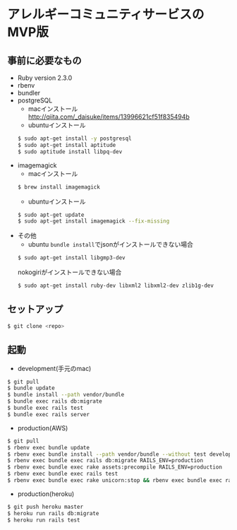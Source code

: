# アレルギーコミュニティサービスのMVP版

## 事前に必要なもの

* Ruby version
2.3.0
* rbenv
* bundler
* postgreSQL
  * macインストール http://qiita.com/_daisuke/items/13996621cf51f835494b
  * ubuntuインストール
  ``` bash
  $ sudo apt-get install -y postgresql
  $ sudo apt-get install aptitude
  $ sudo aptitude install libpq-dev
  ```
* imagemagick
  * macインストール
  ``` bash
  $ brew install imagemagick
  ```
  * ubuntuインストール
  ``` bash
  $ sudo apt-get update
  $ sudo apt-get install imagemagick --fix-missing
  ```
* その他
  * ubuntu
  `bundle install`でjsonがインストールできない場合
  ``` bash
  $ sudo apt-get install libgmp3-dev
  ```
  nokogiriがインストールできない場合
  ``` bash
  $ sudo apt-get install ruby-dev libxml2 libxml2-dev zlib1g-dev
  ```

## セットアップ

```bash
$ git clone <repo>
```

## 起動

* development(手元のmac)
```bash
$ git pull
$ bundle update
$ bundle install --path vendor/bundle
$ bundle exec rails db:migrate
$ bundle exec rails test
$ bundle exec rails server
```

* production(AWS)
```bash
$ git pull
$ rbenv exec bundle update
$ rbenv exec bundle install --path vendor/bundle --without test development
$ rbenv exec bundle exec rails db:migrate RAILS_ENV=production
$ rbenv exec bundle exec rake assets:precompile RAILS_ENV=production
$ rbenv exec bundle exec rails test
$ rbenv exec bundle exec rake unicorn:stop && rbenv exec bundle exec rake unicorn:start
```

* production(heroku)
```bash
$ git push heroku master
$ heroku run rails db:migrate
$ heroku run rails test
```
